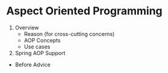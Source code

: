# Aspect Oriented Programming 

  1. Overview
     + Reason (for cross-cutting concerns)
     + AOP Concepts 
     + Use cases
  2. Spring AOP Support
  + Before Advice 
